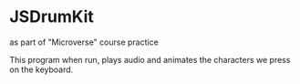 # JSDrumKit
as part of "Microverse" course practice

This program when run, plays audio and animates the characters we press on the keyboard.
